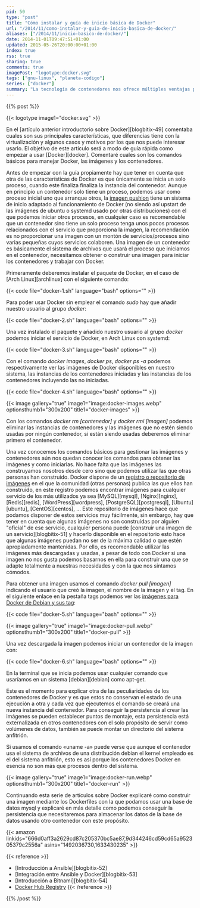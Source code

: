 ```yaml
---
pid: 50
type: "post"
title: "Cómo instalar y guía de inicio básica de Docker"
url: "/2014/11/como-instalar-y-guia-de-inicio-basica-de-docker/"
aliases: ["/2014/11/inicio-basico-de-docker/"]
date: 2014-11-01T09:47:51+01:00
updated: 2015-05-26T20:00:00+01:00
index: true
rss: true
sharing: true
comments: true
imagePost: "logotype:docker.svg"
tags: ["gnu-linux", "planeta-codigo"]
series: ["docker"]
summary: "La tecnología de contenedores nos ofrece múltiples ventajas para nuestras aplicaciones. Docker es una de las más nombradas y que está creciendo muy rápidamente. Es muy sencillo empezarla a usar como mostraré en unos pocos comandos a continuación."
---
```


{{% post %}}

{{< logotype image1="docker.svg" >}}

En el [artículo anterior introductorio sobre Docker][blogbitix-49] comentaba cuales son sus principales características, que diferencias tiene con la virtualización y algunos casos y motivos por los que nos puede interesar usarlo. El objetivo de este artículo será a modo de guía rápida como empezar a usar [Docker][docker]. Comentaré cuales son los comandos básicos para manejar Docker, las imágenes y los contenedores.

Antes de empezar con la guía propiamente hay que tener en cuenta que otra de las características de Docker es que únicamente se inicia un solo proceso, cuando este finaliza finaliza la instancia del contenedor. Aunque en principio un contenedor solo tiene un proceso, podemos usar como proceso inicial uno que arranque otros, la [imagen pushion](https://registry.hub.docker.com/u/phusion/baseimage/) tiene un sistema de inicio adaptado al funcionamiento de Docker (no siendo así upstart de las imágenes de ubuntu o systemd usado por otras distribuciones) con el que podemos iniciar otros procesos, en cualquier caso es recomendable que un contenedor sino tiene un solo proceso tenga unos pocos procesos relacionados con el servicio que proporciona la imagen, la recomendación es no proporcionar una imagen con un montón de servicios/procesos sino varias pequeñas cuyos servicios colaboren. Una imagen de un contenedor es básicamente el sistema de archivos que usará el proceso que iniciamos en el contenedor, necesitamos obtener o construir una imagen para iniciar los contenedores y trabajar con Docker.

Primeramente deberemos instalar el paquete de Docker, en el caso de [Arch Linux][archlinux] con el siguiente comando:

{{< code file="docker-1.sh" language="bash" options="" >}}

Para poder usar Docker sin emplear el comando _sudo_ hay que añadir nuestro usuario al grupo _docker_:

{{< code file="docker-2.sh" language="bash" options="" >}}

Una vez instalado el paquete y añadido nuestro usuario al grupo _docker_ podemos iniciar el servicio de Docker, en Arch Linux con systemd:

{{< code file="docker-3.sh" language="bash" options="" >}}

Con el comando _docker images_, _docker ps_, _docker ps -a_ podemos respectivamente ver las imágenes de Docker disponibles en nuestro sistema, las instancias de los contenedores iniciadas y las instancias de los contenedores incluyendo las no iniciadas.

{{< code file="docker-4.sh" language="bash" options="" >}}

{{< image
    gallery="true"
    image1="image:docker-images.webp" optionsthumb1="300x200" title1="docker-images" >}}

Con los comandos _docker rm [contenedor]_ y _docker rmi [imagen]_ podemos eliminar las instancias de contenedores y las imágenes que no estén siendo usadas por ningún contenedor, si están siendo usadas deberemos eliminar primero el contenedor.

Una vez conocemos los comandos básicos para gestionar las imágenes y contenedores aún nos quedan conocer los comandos para obtener las imágenes y como iniciarlas. No hace falta que las imágenes las construyamos nosotros desde cero sino que podemos utilizar las que otras personas han construido. Docker dispone de un [registro o repositorio de imágenes](https://registry.hub.docker.com/) en el que la comunidad (otras personas) publica las que ellos han construido, en este registro podemos encontrar imágenes para cualquier servicio de los más utilizados ya sea [MySQL][mysql], [Nginx][nginx], [Redis][redis], [WordPress][wordpress], [PostgreSQL][postgresql], [Ubuntu][ubuntu], [CentOS][centos], ... Este repositorio de imágenes hace que podamos disponer de estos servicios muy fácilmente, sin embargo, hay que tener en cuenta que algunas imágenes no son construidas por alguien "oficial" de ese servicio, cualquier persona puede [construir una imagen de un servicio][blogbitix-51] y hacerlo disponible en el repositorio esto hace que algunas imágenes puedan no ser de la máxima calidad o que estén apropiadamente mantenidas. Por ello, es recomendable utilizar las imágenes más descargadas y usadas, a pesar de todo con Docker si una imagen no nos gusta podemos basarnos en ella para construir una que se adapte totalmente a nuestras necesidades y con la que nos sintamos cómodos.

Para obtener una imagen usamos el comando _docker pull [imagen]_ indicando el usuario que creó la imagen, el nombre de la imagen y el tag. En el siguiente enlace en la pestaña tags podemos ver las [imágenes para Docker de Debian y sus tag](https://registry.hub.docker.com/_/debian/):

{{< code file="docker-5.sh" language="bash" options="" >}}

{{< image
    gallery="true"
    image1="image:docker-pull.webp" optionsthumb1="300x200" title1="docker-pull" >}}

Una vez descargada la imagen podemos iniciar un contenedor de la imagen con:

{{< code file="docker-6.sh" language="bash" options="" >}}

En la terminal que se inicia podemos usar cualquier comando que usaríamos en un sistema [debian][debian] como apt-get.

Este es el momento para explicar otra de las peculiaridades de los contenedores de Docker y es que estos no conservan el estado de una ejecución a otra y cada vez que ejecutemos el comando se creará una nueva instancia del contenedor. Para conseguir la persistencia al crear las imágenes se pueden establecer puntos de montaje, esta persistencia está externalizada en otros contenedores con el solo propósito de servir como volúmenes de datos, también se puede montar un directorio del sistema anfitrión.

Si usamos el comando «uname -a» puede verse que aunque el contenedor usa el sistema de archivos de una distribución debian el kernel empleado es el del sistema anfitrión, esto es así porque los contenedores Docker en esencia no son más que procesos dentro del sistema.

{{< image
    gallery="true"
    image1="image:docker-run.webp" optionsthumb1="300x200" title1="docker-run" >}}

Continuando esta serie de artículos sobre Docker explicaré como construir una imagen mediante los Dockerfiles con la que podamos usar una base de datos mysql y explicaré en más detalle como podemos conseguir la persistencia que necesitaremos para almacenar los datos de la base de datos usando otro contenedor con este propósito.

{{< amazon
    linkids="666d0aff3a2629cd87c205370bc5ae87,9d344246cd59cd65a952305379c2556a"
    asins="1492036730,1633430235" >}}

{{< reference >}}
* [Introducción a Ansible][blogbitix-52]
* [Integración entre Ansible y Docker][blogbitix-53]
* [Introducción a Bitnami][blogbitix-54]
* [Docker Hub Registry](https://registry.hub.docker.com/)
{{< /reference >}}

{{% /post %}}
